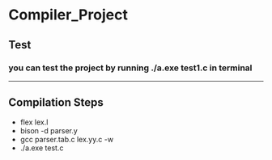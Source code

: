 # Compiler_Project

## Test
### you can test the project by running ./a.exe test1.c in terminal


---

## Compilation Steps 
* flex lex.l
* bison -d parser.y
* gcc parser.tab.c lex.yy.c -w
* ./a.exe test.c